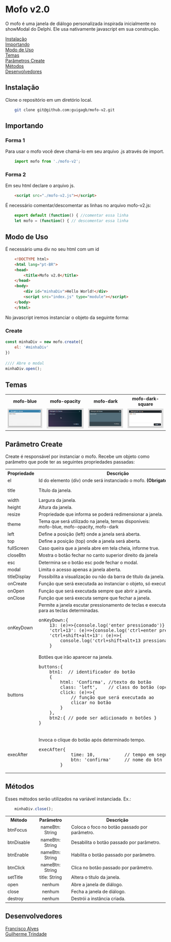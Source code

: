 # Mofo v2.0

O mofo é uma janela de diálogo personalizada inspirada inicialmente no showModal do Delphi. 
Ele usa nativamente javascript em sua construção.

[Instalação](#instalação)<br>
[Importando](#importando)<br>
[Modo de Uso](#modo-de-uso)<br>
[Temas](#temas)<br>
[Parâmetros Create](#parametros-create)<br>
[Métodos](#metodos)<br>
[Desenvolvedores](#desenvolvedores)<br>

## Instalação

Clone o repositório em um diretório local.

```sh
    git clone git@github.com:guigagb/mofo-v2.git
```

## Importando

<h3>Forma 1</h3>

Para usar o mofo você deve chamá-lo em seu arquivo .js através de import.

```javascript
    import mofo from './mofo-v2';
```

<h3>Forma 2</h3>

Em seu html declare o arquivo js.

```html
    <script src="./mofo-v2.js"></script>
```

É necessário comentar/descomentar as linhas no arquivo mofo-v2.js:

```javascript
    export default (function() { //comentar essa linha
    let mofo = (function() { // descomentar essa linha
```

## Modo de Uso

É necessário uma div no seu html com um id
```html
    <!DOCTYPE html>
    <html lang="pt-BR">
    <head>
        <title>Mofo v2.0</title>
    </head>
    <body>
        <div id="minhaDiv">Hello World!</div>
        <script src="index.js" type="module"></script>
    </body>
    </html>
```
No javascript iremos instanciar o objeto da seguinte forma:

<h3>Create</h3>

```javascript
const minhaDiv = new mofo.create({
    el: '#minhaDiv'
})

//// Abre o modal
minhaDiv.open();
```

## Temas

<table>
    <tr>
        <th>mofo-blue</th>
        <th>mofo-opacity</th>
        <th>mofo-dark</th>
        <th>mofo-dark-square</th>
    </tr>
    <tr>
        <td><img src="images/mofo.png"></td>
        <td><img src="images/mofo-opacity.png"></td>
        <td><img src="images/mofo-dark.png"></td>
        <td><img src="images/mofo-dark-square.png"></td>
    </tr>
</table>

## Parâmetro Create

Create é responsável por instanciar o mofo. Recebe um objeto como parâmetro que pode ter as seguintes propriedades passadas:

<table>
    <tr>
        <th align="center">Propriedade</th>
        <th align="center">Descrição</th>
        <th align="center">Tipo</th>
        <th align="center">Default</th>
    </tr>
    <tr>
        <td>el</td>
        <td>Id do elemento (div) onde será instanciado o mofo. <strong>(Obrigatório)</strong></td>
        <td align="center">String</td>
        <td align="center"></td>
    </tr>
    <tr>
        <td>title</td>
        <td>Título da janela.</td>
        <td align="center">String</td>
        <td align="center">Mensagem do Sistema</td>
    </tr>
    <tr>
        <td>width</td>
        <td>Largura da janela.</td>
        <td align="center">Numeric</td>
        <td align="center">75%</td>
    </tr>
    <tr>
        <td>height</td>
        <td>Altura da janela.</td>
        <td align="center">Numeric</td>
        <td align="center">75%</td>
    </tr>
    <tr>
        <td>resize</td>
        <td>Propriedade que informa se poderá redimensionar a janela.</td>
        <td align="center">Boolean</td>
        <td align="center">False</td>
    </tr>
    <tr>
        <td>theme</td>
        <td>Tema que será utilizado na janela, temas disponíveis:<br>
        mofo-blue, mofo-opacity, mofo-dark </td>
        <td align="center">String</td>
        <td align="center">mofo-blue</td>
    </tr>
    <tr>
        <td>left</td>
        <td>Define a posição (left) onde a janela será aberta.</td>
        <td align="center">Numeric</td>
        <td align="center"></td>
    </tr>
    <tr>
        <td>top</td>
        <td>Define a posição (top) onde a janela será aberta.</td>
        <td align="center">Numeric</td>
        <td align="center"></td>
    </tr>
    <tr>
        <td>fullScreen</td>
        <td>Caso queira que a janela abre em tela cheia, informe true.</td>
        <td align="center">Boolean</td>
        <td align="center">False</td>
    </tr>
    <tr>
        <td>closeBtn</td>
        <td>Mostra o botão fechar no canto superior direito da janela</td>
        <td align="center">Boolean</td>
        <td align="center">True</td>
    </tr>
    <tr>
        <td>esc</td>
        <td>Determina se o botão esc pode fechar o modal.</td>
        <td align="center">Boolean</td>
        <td align="center">True</td>
    </tr>
    <tr>
        <td>modal</td>
        <td>Limita o acesso apenas a janela aberta.</td>
        <td align="center">Boolean</td>
        <td align="center">True</td>
    </tr>
    <tr>
        <td>titleDisplay</td>
        <td>Possibilita a visualização ou não da barra de título da janela.</td>
        <td align="center">Boolean</td>
        <td align="center">True</td>
    </tr>
    <tr>
        <td>onCreate</td>
        <td>Função que será executada ao instanciar o objeto, só executa uma vez.</td>
        <td align="center">Function</td>
        <td align="center"></td>
    </tr>
    <tr>
        <td>onOpen</td>
        <td>Função que será executada sempre que abrir a janela.</td>
        <td align="center">Function</td>
        <td align="center"></td>
    </tr>
    <tr>
        <td>onClose</td>
        <td>Função que será executa sempre que fechar a janela.</td>
        <td align="center">Function</td>
        <td align="center"></td>
    </tr>
    <tr>
        <td>onKeyDown</td>
        <td>Permite a janela escutar pressionamento de teclas e executar uma função para as teclas determinadas.<pre>
onKeyDown:{
    13: (e)=>{console.log('enter pressionado')},    
    'ctrl+13': (e)=>{console.log('ctrl+enter pressionado')}
    'ctrl+shift+alt+13': (e)=>{
        console.log('ctrl+shift+alt+13 pressionado')}
    }</pre></td>
        <td align="center">Object</td>
        <td align="center"></td>
    </tr>
    <tr>
        <td>buttons</td>
        <td>Botões que irão aparecer na janela.<pre>
buttons:{
    btn1:  // identificador do botão
    {
        html: 'Confirma', //texto do botão
        class: 'left',    // class do botão (opcional)
        click: (e)=>{
            // função que será executada ao 
            clicar no botão
        }   
    },
    btn2:{ // pode ser adicionado n botões }
}
        </pre></td>
        <td align="center">Object</td>
        <td align="center"></td>
    </tr>
    <tr>
        <td>execAfter</td>
        <td>Invoca o clique do botão após determinado tempo.
        <pre>execAfter{
            time: 10,           // tempo em segundos
            btn: 'confirma'     // nome do btn
        }</pre>
        </td>
        <td align="center">Object</td>
        <td align="center"></td>
    </tr>
</table>

## Métodos
    
Esses métodos serão utilizados na variável instanciada. Ex.:<br>
```javascript
    minhaDiv.close();
```

<table>
    <tr>
        <th>Método</th>
        <th align="center">Parâmetro</th>
        <th>Descrição</th>
    <tr>
    <tr>
        <td>btnFocus</td>
        <td align="center">nameBtn: String</td>
        <td>Coloca o foco no botão passado por parâmetro.</td>
    </tr>
    <tr>
        <td>btnDisable</td>
        <td align="center">nameBtn: String</td>
        <td>Desabilita o botão passado por parâmetro.</td>
    </tr>
    <tr>
        <td>btnEnable</td>
        <td align="center">nameBtn: String</td>
        <td>Habilita o botão passado por parâmetro.</td>
    </tr>
    <tr>
        <td>btnClick</td>
        <td align="center">nameBtn: String</td>
        <td>Clica no botão passado por parâmetro.</td>
    </tr>
    <tr>
        <td>setTitle</td>
        <td align="center">title: String</td>
        <td>Altera o título da janela.</td>
    </tr>
    <tr>
        <td>open</td>
        <td align="center">nenhum</td>
        <td>Abre a janela de diálogo.</td>
    </tr>
    <tr>
        <td>close</td>
        <td align="center">nenhum</td>
        <td>Fecha a janela de diálogo.</td>
    </tr>
    <tr>
        <td>destroy</td>
        <td align="center">nenhum</td>
        <td>Destrói a instância criada.</td>
    </tr>
</table>

## Desenvolvedores

[Francisco Alves](https://github.com/dffrancisco)<br>
[Guilherme Trindade](https://github.com/guigagb)